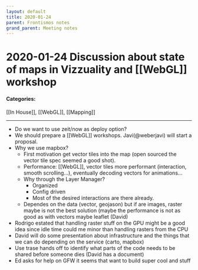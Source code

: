 ```yaml
---
layout: default
title: 2020-01-24
parent: Frontismos notes
grand_parent: Meeting notes
---
```


# 2020-01-24 Discussion about state of maps in Vizzuality and [[WebGL]] workshop

#### Categories:
[[In House]], [[WebGL]], [[Mapping]]

*****

* Do we want to use zeit/now as deploy option?
* We should prepare a [[WebGL]] workshops. Javi(@weberjavi) will start a proposal.
* Why we use mapbox?
  * First motivation get vector tiles into the map (open sourced the vector tile spec seemed a good shot).
  * Performance: [[WebGL]], vector tiles more performant (interaction, smooth scrolling...), eventually decoding vectors for animations...
  * Why through the Layer Manager?
    * Organized
    * Config driven
    * Most of the desired interactions are there already.
  * Dependes on the data (vector, geojason) but if are images, raster maybe is not the best solution (maybe the performance is not as good as with vectors maybe leaflet (David)
* Rodrigo estated that handling raster stuff on the GPU might be a good idea since idle time could me minor than handling rasters from the CPU
* David will do some presentation about infrastructure and the things that we can do depending on the service (carto, mapbox)
* Use trase hands off to identify what parts of the code needs to be shared before someone dies (David has a document)
* Ed asks for help on GFW it seems that want to build super cool and stuff 
